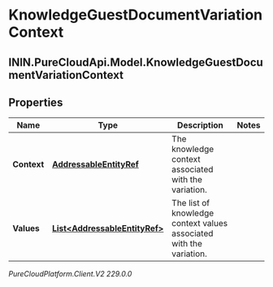 # KnowledgeGuestDocumentVariationContext

## ININ.PureCloudApi.Model.KnowledgeGuestDocumentVariationContext

## Properties

|Name | Type | Description | Notes|
|------------ | ------------- | ------------- | -------------|
| **Context** | [**AddressableEntityRef**](AddressableEntityRef) | The knowledge context associated with the variation. | |
| **Values** | [**List&lt;AddressableEntityRef&gt;**](AddressableEntityRef) | The list of knowledge context values associated with the variation. | |



_PureCloudPlatform.Client.V2 229.0.0_
